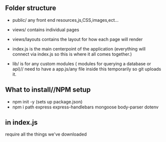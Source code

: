 ##  Folder structure 

- public/  any front end resources,js,CSS,images,ect...

- views/ contains individual pages
- views/layouts contains the layout for how each page will render
- index.js is the main centerpoint of the application (everything will connect via index.js so this is where it all comes together.)
- lib/ is for any custom modules ( modules for querying a database or api)// need to have a app.js/any file inside this temporarily so git uploads it.

## What to install//NPM setup
- npm init -y (sets up package.json)
- npm i path express express-handlebars mongoose body-parser dotenv

## in index.js
require all the things we've downloaded

